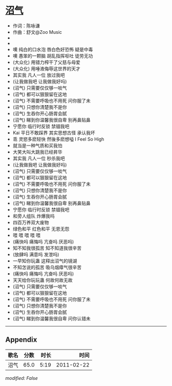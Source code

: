 # [沼气](https://music.163.com/song?id=64298)

* 作词：陈咏谦
* 作曲：舒文@Zoo Music
*
*
* 噢 纯白的口水泡 唇白色好恐怖 疑是中毒
* 噢 愚笨的一颗脑 胡乱指挥呕吐 徒劳无功
* (大众化) 用错力榨干了父慈与母爱
* (大众化) 用唾液侮辱这世界的天才
* 其实我 凡人一位 放过我吧
* (让我做我吧 让我做我好吗)
* (沼气) 只需要仅仅够一啖气
* (沼气) 都可以狠狠留在这地
* (沼气) 不需要呼吸也不用死 问你服了未
* (沼气) 只想你清楚我不是你
* (沼气) 生吞你开心肠胃会腻
* (沼气) 睇到你温馨我很自卑 别再鼻贴鼻
* 宁愿你 临行时反锁 禁锢我吧
* Kai 平日不敢踩界 其实思想古怪 承认我坏
* 乖 灵慾多麽轻快 然後多麽想嗌 I Feel So High
* 就当是一种气质和买我怕
* 大笑大叫大跳我已经昇华
* 其实我 凡人一位 秒杀我吧
* (让我做我吧 让我做我好吗)
* (沼气) 只需要仅仅够一啖气
* (沼气) 都可以狠狠留在这地
* (沼气) 不需要呼吸也不用死 问你服了未
* (沼气) 只想你清楚我不是你
* (沼气) 生吞你开心肠胃会腻
* (沼气) 睇到你温馨我很自卑 别再鼻贴鼻
* 宁愿你 临行时反锁 禁锢我吧
* 和旁人组队 炸爆我吗
* 四百万养双大废物
* 绿色和平 红色和平 无恩无怨
* 喂 喂 喂 喂 喂
* (痛快吗 痛悔吗 亢奋吗 厌恶吗)
* 知不知我很孤苦 知不知道我很辛苦
* (放肆吗 满意吗 发泄吗)
* 一早知你玩蛊 这释出沼气的镜湖
* 不知怎说的孤苦 吸乌烟瘴气很辛苦
* (痛快吗 痛悔吗 亢奋吗 厌恶吗)
* 天天给你玩玩蛊 何故何故无故
* (沼气) 只需要仅仅够一啖气
* (沼气) 都可以狠狠留在这地
* (沼气) 不需要呼吸也不用死 问你服了未
* (沼气) 只想你清楚我不是你
* (沼气) 生吞你开心肠胃会腻
* (沼气) 睇到你温馨我很自卑 问你认错未


---

## Appendix

|歌名|分数|时长|时间|
|:---|:---:|---:|---:|
|沼气|65.0|5:19|2011-02-22

*modified: False*